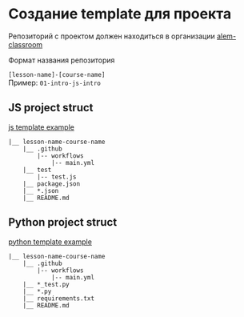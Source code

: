 # Создание template для проекта

Репозиторий с проектом должен находиться в организации [alem-classroom](https://github.com/alem-classroom)

Формат названия репозитория

`[lesson-name]-[course-name]`<br>
Пример: `01-intro-js-intro`<br>

## JS project struct
[js template example](https://github.com/alem-classroom/js-template)

```
|__ lesson-name-course-name
    |__ .github
        |-- workflows
            |-- main.yml
    |__ test
        |-- test.js
    |__ package.json
    |__ *.json
    |__ README.md
```

## Python project struct
[python template example](https://github.com/alem-classroom/python-template)
```
|__ lesson-name-course-name
    |__ .github
        |-- workflows
            |-- main.yml
    |__ *_test.py
    |__ *.py
    |__ requirements.txt
    |__ README.md
```